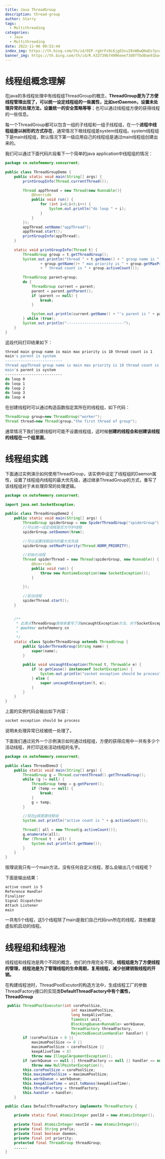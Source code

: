 ```yaml
---
title: Java ThreadGroup
description: thread-group
author: Starry
tags:
  - Multithreading
categories:
  - Java
  - Multithreading
date: 2022-11-06 00:53:44
index_img: https://th.bing.com/th/id/OIP.rgXrFs9LKjgO3su29sW8wQHaEo?pid=ImgDet&rs=1
banner_img: https://th.bing.com/th/id/R.433739b74906eee73d8ffbd0ae91ba4c?rik=hUlewY8BWwkbvw&riu=http%3a%2f%2fwww.gufengjia.com%2fd%2ffile%2fimages%2f201907010010%2f13-1P612143K0.jpg&ehk=ETEcc7MrzIM%2bRjhh5C%2fzVfYJIYNw5wXF7r6bWGCtigY%3d&risl=&pid=ImgRaw&r=0
---
```


# 线程组概念理解

在java的多线程处理中有线程组ThreadGroup的概念，**ThreadGroup是为了方便线程管理出现了，可以统一设定线程组的一些属性，比如setDaemon，设置未处理异常的处理方法，设置统一的安全策略等等**；也可以通过线程组方便的获得线程的一些信息。

每一个ThreadGroup都可以包含一组的子线程和一组子线程组，在一个**进程中线程组是以树形的方式存在**，通常情况下根线程组是system线程组。system线程组下是main线程组，默认情况下第一级应用自己的线程组是通过main线程组创建出来的。

我们可以通过下面代码片段看下一个简单的java application中线程组的情况：

```java
package cn.outofmemory.concurrent;
 
public class ThreadGroupDemo {
	public static void main(String[] args) {
		printGroupInfo(Thread.currentThread());
		
		Thread appThread = new Thread(new Runnable(){
			@Override
			public void run() {
				for (int i=0;i<5;i++) {
					System.out.println("do loop " + i);
				}
			}
		});
		appThread.setName("appThread");
		appThread.start();
		printGroupInfo(appThread);
	}
	
	static void printGroupInfo(Thread t) {
		ThreadGroup group = t.getThreadGroup();
		System.out.println("thread " + t.getName() + " group name is " 
				+ group.getName()+ " max priority is " + group.getMaxPriority()
				+ " thread count is " + group.activeCount());
		
		ThreadGroup parent=group;
		do {
			ThreadGroup current = parent;
			parent = parent.getParent();
			if (parent == null) {
				break;
			}
 
			System.out.println(current.getName() + "'s parent is " + parent.getName());
		} while (true);
		System.out.println("--------------------------");
	}
}
```

这段代码打印结果如下：

```bash
thread main group name is main max priority is 10 thread count is 1
main's parent is system
--------------------------
thread appThread group name is main max priority is 10 thread count is 2
main's parent is system
--------------------------
do loop 0
do loop 1
do loop 2
do loop 3
do loop 4
```

在创建线程时可以通过构造函数指定其所在的线程组，如下代码：

```java
ThreadGroup group=new ThreadGroup("worker");
Thread thread=new Thread(group,"the first thread of group");
```

通常情况下我们创建线程时可能不设置线程组，这时候**创建的线程会和创建该线程的线程在一个组里面**。

# 线程组实践

下面通过实例演示如何使用ThreadGroup，该实例中设定了线程组的Daemon属性，设置了线程组内线程的最大优先级，通过继承ThreadGroup的方式，重写了该线程组对于未处理异常的处理逻辑。

```java
package cn.outofmemory.concurrent;
 
import java.net.SocketException;
 
public class ThreadGroupDemo2 {
	public static void main(String[] args) {
		ThreadGroup spiderGroup = new SpiderThreadGroup("spiderGroup");
		//可以统一设定线程是否为守护线程
		spiderGroup.setDaemon(true);
		
		//可以设置线程组内的最大优先级
		spiderGroup.setMaxPriority(Thread.NORM_PRIORITY);
		
		//初始化线程
		Thread spiderThread = new Thread(spiderGroup, new Runnable() {
			@Override
			public void run() {
				throw new RuntimeException(new SocketException());
			}
			
		});
		
		//启动线程
		spiderThread.start();
	}
 
 
	/**
	 * 此类从ThreadGroup类继承重写了其uncaughtException方法，对于SocketException进行了特殊处理
	 * @author outofmemory.cn
	 *
	 */
	static class SpiderThreadGroup extends ThreadGroup {
		public SpiderThreadGroup(String name) {
			super(name);
		}
 
		public void uncaughtException(Thread t, Throwable e) {
			if (e.getCause() instanceof SocketException) {
				System.out.println("socket exception should be process");
			} else {
				super.uncaughtException(t, e);
			}
		}
	}
}
```

上面的实例代码会输出如下内容：

```bash
socket exception should be process
```

说明未处理异常已经被统一处理了。

下面我们通过另外一个示例演示如何通过线程组，方便的获得应用中一共有多少个活动线程，并打印这些活动线程的名字。

```java
package cn.outofmemory.concurrent;
 
public class ThreadDemo3 {
	public static void main(String[] args) {
		ThreadGroup g = Thread.currentThread().getThreadGroup();
		while (g != null) {
			ThreadGroup temp = g.getParent();
			if (temp == null) {
				break;
			}
			g = temp;
		}
		
		//现在g就是跟线程组
		System.out.println("active count is " + g.activeCount());
		
		Thread[] all = new Thread[g.activeCount()];
		g.enumerate(all);
		for (Thread t : all) {
			System.out.println(t.getName());
		}
	}
}
```

按理说我只有一个main方法，没有任何自定义线程，那么会输出几个线程呢？

下面是输出结果：

```bash
active count is 5
Reference Handler
Finalizer
Signal Dispatcher
Attach Listener
main
```

一共有5个线程，这5个线程除了main是我们自己代码run所在的线程，其他都是虚拟机启动的线程。

# 线程组和线程池

线程组和线程池是两个不同的概念，他们的作用完全不同，**线程组是为了方便线程的管理，线程池是为了管理线程的生命周期，复用线程，减少创建销毁线程的开销。**

 在构建线程池时，ThreadPoolExcutor的构造方法中，生成线程工厂的参数ThreadFactory接口的实现类**DefaultThreadFactory中有个属性，ThreadGroup**

```java
 public ThreadPoolExecutor(int corePoolSize,
                              int maximumPoolSize,
                              long keepAliveTime,
                              TimeUnit unit,
                              BlockingQueue<Runnable> workQueue,
                              ThreadFactory threadFactory,
                              RejectedExecutionHandler handler) {
        if (corePoolSize < 0 ||
            maximumPoolSize <= 0 ||
            maximumPoolSize < corePoolSize ||
            keepAliveTime < 0)
            throw new IllegalArgumentException();
        if (workQueue == null || threadFactory == null || handler == null)
            throw new NullPointerException();
        this.corePoolSize = corePoolSize;
        this.maximumPoolSize = maximumPoolSize;
        this.workQueue = workQueue;
        this.keepAliveTime = unit.toNanos(keepAliveTime);
        this.threadFactory = threadFactory;
        this.handler = handler;
    }
```

```java
public class DefaultThreadFactory implements ThreadFactory {
 
    private static final AtomicInteger poolId = new AtomicInteger();
 
    private final AtomicInteger nextId = new AtomicInteger();
    private final String prefix;
    private final boolean daemon;
    private final int priority;
    protected final ThreadGroup threadGroup;
    ......
}
```
